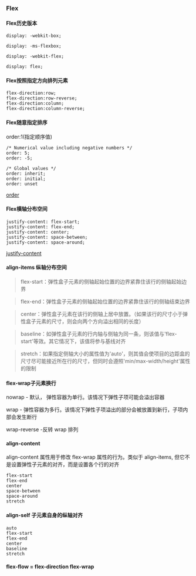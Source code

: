 ### Flex

#### Flex历史版本
	display: -webkit-box;
	
	display: -ms-flexbox;
	
	display: -webkit-flex;
	
	display: flex;

#### Flex按照指定方向排列元素
	flex-direction:row;
	flex-direction:row-reverse;
	flex-direction:column;
	flex-direction:column-reverse;

#### Flex随意指定排序
order:1(指定顺序值)

	/* Numerical value including negative numbers */
	order: 5;
	order: -5;

	/* Global values */
	order: inherit;
	order: initial;
	order: unset

[order](https://developer.mozilla.org/zh-CN/docs/Web/CSS/order "火狐开发者中心")


#### Flex横轴分布空间
	justify-content: flex-start;
	justify-content: flex-end;
	justify-content: center;
	justify-content: space-between;
	justify-content: space-around;

[justify-content](https://developer.mozilla.org/zh-CN/docs/Web/CSS/justify-content "火狐开发者中心")

#### align-items 纵轴分布空间
> flex-start：弹性盒子元素的侧轴起始位置的边界紧靠住该行的侧轴起始边界

> flex-end：弹性盒子元素的侧轴起始位置的边界紧靠住该行的侧轴结束边界

> center：弹性盒子元素在该行的侧轴上居中放置。（如果该行的尺寸小于弹性盒子元素的尺寸，则会向两个方向溢出相同的长度）

> baseline：如弹性盒子元素的行内轴与侧轴为同一条，则该值与'flex-start'等效。其它情况下，该值将参与基线对齐

> stretch：如果指定侧轴大小的属性值为'auto'，则其值会使项目的边距盒的尺寸尽可能接近所在行的尺寸，但同时会遵照'min/max-width/height'属性的限制

#### flex-wrap子元素换行
nowrap - 默认， 弹性容器为单行。该情况下弹性子项可能会溢出容器

wrap - 弹性容器为多行。该情况下弹性子项溢出的部分会被放置到新行，子项内部会发生断行

wrap-reverse -反转 wrap 排列

#### align-content
align-content 属性用于修改 flex-wrap 属性的行为。类似于 align-items, 但它不是设置弹性子元素的对齐，而是设置各个行的对齐

	flex-start 
	flex-end 
	center
	space-between
	space-around
	stretch

#### align-self 子元素自身的纵轴对齐

	auto 
	flex-start 
	flex-end
	center 
	baseline 
	stretch

#### flex-flow = flex-direction flex-wrap

	
